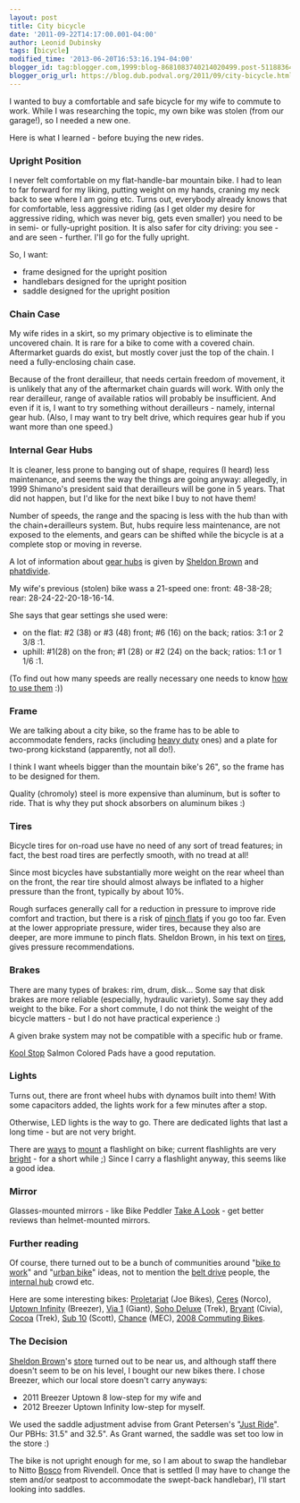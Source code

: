 ```yaml
---
layout: post
title: City bicycle
date: '2011-09-22T14:17:00.001-04:00'
author: Leonid Dubinsky
tags: [bicycle]
modified_time: '2013-06-20T16:53:16.194-04:00'
blogger_id: tag:blogger.com,1999:blog-8681083740214020499.post-5118836444259826773
blogger_orig_url: https://blog.dub.podval.org/2011/09/city-bicycle.html
---
```


I wanted to buy a comfortable and safe bicycle for my wife to commute to work. While I was researching the topic, my own
bike was stolen (from our garage!), so I needed a new one.

Here is what I learned - before buying the new rides.

### Upright Position ###

I never felt comfortable on my flat-handle-bar mountain bike. I had to lean to far forward for my liking, putting weight
on my hands, craning my neck back to see where I am going etc. Turns out, everybody already knows that for comfortable,
less aggressive riding (as I get older my desire for aggressive riding, which was never big, gets even smaller) you need
to be in semi- or fully-upright position. It is also safer for city driving: you see - and are seen - further. I'll go
for the fully upright.

So, I want:
- frame designed for the upright position
- handlebars designed for the upright position
- saddle designed for the upright position

### Chain Case ###

My wife rides in a skirt, so my primary objective is to eliminate the uncovered chain. It is rare for a bike to come
with a covered chain. Aftermarket guards do exist, but mostly cover just the top of the chain. I need a fully-enclosing
chain case.

Because of the front derailleur, that needs certain freedom of movement, it is unlikely that any of the aftermarket
chain guards will work. With only the rear derailleur, range of available ratios will probably be insufficient. And even
if it is, I want to try something without derailleurs - namely, internal gear hub. (Also, I may want to try belt drive,
which requires gear hub if you want more than one speed.)

### Internal Gear Hubs ###

It is cleaner, less prone to banging out of shape, requires (I heard) less maintenance, and seems the way the things are
going anyway: allegedly, in 1999 Shimano's president said that derailleurs will be gone in 5 years. That did not happen,
but I'd like for the next bike I buy to not have them!

Number of speeds, the range and the spacing is less with the hub than with the chain+derailleurs system. But, hubs
require less maintenance, are not exposed to the elements, and gears can be shifted while the bicycle is at a complete
stop or moving in reverse.

A lot of information about [gear hubs](http://en.wikipedia.org/wiki/Gear_hub) is given by
[Sheldon Brown](http://www.sheldonbrown.com/internal-gears.html) and
[phatdivide](http://phatdivide.wordpress.com/2011/09/22/internally-geared-hubs/).

My wife's previous (stolen) bike wass a 21-speed one: front:  48-38-28; rear: 28-24-22-20-18-16-14.

She says that gear settings she used were:
- on the flat: #2 (38) or #3 (48) front; #6 (16) on the back; ratios: 3:1 or 2 3/8 :1.
- uphill: #1(28) on the fron; #1 (28) or #2 (24) on the back; ratios: 1:1 or 1 1/6 :1.

(To find out how many speeds are really necessary one needs to know
[how to use them](http://www.intownbicycles.com/how-to/articles/index.php?a=how-to-effectively-shift-your-bicycles-gears) :))

### Frame ###

We are talking about a city bike, so the frame has to be able to accommodate fenders, racks
(including [heavy duty](http://www.cetmacargo.com/) ones) and a plate for two-prong kickstand (apparently, not all do!).

I think I want wheels bigger than the mountain bike's 26", so the frame has to be designed for them.

Quality (chromoly) steel is more expensive than aluminum, but is softer to ride. That is why they put shock absorbers on
aluminum bikes :)

### Tires ###

Bicycle tires for on-road use have no need of any sort of tread features; in fact, the best road tires are perfectly
smooth, with no tread at all!

Since most bicycles have substantially more weight on the rear wheel than on the front, the rear tire should almost
always be inflated to a higher pressure than the front, typically by about 10%.

Rough surfaces generally call for a reduction in pressure to improve ride comfort and traction, but there is a risk of
[pinch flats](http://sheldonbrown.com/gloss_p.html#pinchflat) if you go too far. Even at the lower appropriate pressure,
wider tires, because they also are deeper, are more immune to pinch flats. Sheldon Brown, in his text on
[tires](http://sheldonbrown.com/tires.html), gives pressure recommendations.

### Brakes ###

There are many types of brakes: rim, drum, disk... Some say that disk brakes are more reliable (especially, hydraulic
variety). Some say they add weight to the bike. For a short commute, I do not think the weight of the bicycle matters -
but I do not have practical experience :)

A given brake system may not be compatible with a specific hub or frame.

[Kool Stop](http://www.universalcycles.com/shopping/product_details.php?id=15110&amp;category=36) Salmon Colored Pads
have a good reputation.

### Lights ###

Turns out, there are front wheel hubs with dynamos built into them! With some capacitors added, the lights work for a
few minutes after a stop.

Otherwise, LED lights is the way to go. There are dedicated lights that last a long time - but are not very bright.

There are [ways](http://www.amazon.com/TwoFish-FH1-Flashlite-Holder/dp/B001CJXB5E) to
[mount](http://www.amazon.com/Fenix-Mount-lights-18-22mm-Diameter/dp/B0040JRHG2) a flashlight on bike; current
flashlights are very [bright](http://www.4sevens.com/product_info.php?cPath=297_429&amp;products_id=2688) - for a
short while ;) Since I carry a flashlight anyway, this seems like a good idea.

### Mirror ###

Glasses-mounted mirrors - like Bike Peddler [Take A Look](http://www.amazon.com/gp/product/B000C17M26) - get better
reviews than helmet-mounted mirrors.

### Further reading ###

Of course, there turned out to be a bunch of communities around "[bike to work](http://www.runmuki.com/commute/)" and
"[urban bike](http://velo-city.org/)" ideas, not to mention the [belt drive](http://beltbik.es/) people, the
[internal hub](http://hubstripping.wordpress.com/) crowd etc.

Here are some interesting bikes:
[Proletariat](http://www.joe-bike.com/2010/11/13/tour-on-this-proletariat-29er-with-gates-belt-drive-nuvinci-n360-or-alfine-11)
(Joe Bikes), [Ceres](http://www.joe-bike.com/commuter-bikes/norco/) (Norco),
[Uptown Infinity](http://www.breezerbikes.com/bikes/details/uptown_infinity_ls) (Breezer),
[Via 1](http://www.giant-bicycles.com/en-us/bikes/model/via.w/9050/48939/) (Giant),
[Soho Deluxe](http://www.trekbikes.com/us/en/bikes/town/urban_utility/soho/soho_deluxe/#) (Trek),
[Bryant](http://beltbik.es/civia-cycles/2012/bryant) (Civia),
[Cocoa](http://trekdg.com/product/12trek-cocoa-wsd-130987-1.htm) (Trek),
[Sub 10](http://beltbik.es/scott/2012/sub-10) (Scott),
[Chance](http://jnyyz.wordpress.com/2011/06/26/mec-chance-bike-with-alfine-11-quick-look/) (MEC),
[2008 Commuting Bikes](http://kentuckybicycling.com/2008-commuting-bikes/).

### The Decision ###

[Sheldon Brown](http://www.sheldonbrown.com/)'s [store](http://harriscyclery.net/) turned out to be near us, and
although staff there doesn't seem to be on his level, I bought our new bikes there. I chose Breezer, which our local
store doesn't carry anyways:
- 2011 Breezer Uptown 8 low-step for my wife and
- 2012 Breezer Uptown Infinity low-step for myself.

We used the saddle adjustment advise from Grant Petersen's "[Just Ride](http://www.amazon.com/Just-Ride-Radically-Practical-Riding)".
Our PBHs: 31.5" and 32.5". As Grant warned, the saddle was set too low in the store :)

The bike is not upright enough for me, so I am about to swap the handlebar to Nitto [Bosco](http://www.rivbike.com/product-p/hb10.htm)
from Rivendell. Once that is settled (I may have to change the stem and/or seatpost to accommodate the swept-back
handlebar), I'll start looking into saddles.
